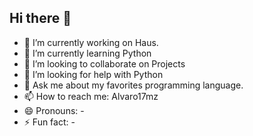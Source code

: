 ## Hi there 👋
- 🔭 I’m currently working on Haus.
- 🌱 I’m currently learning Python
- 👯 I’m looking to collaborate on Projects
- 🤔 I’m looking for help with Python
- 💬 Ask me about my favorites programming language.
- 📫 How to reach me: Alvaro17mz
- 😄 Pronouns: -
- ⚡ Fun fact: -

